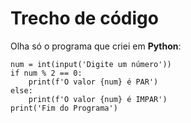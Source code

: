 # Trecho de código
Olha só o programa que criei em **Python**:
```
num = int(input('Digite um número'))
if num % 2 == 0:
    print(f'O valor {num} é PAR')
else:
    print(f'O valor {num} é IMPAR')
print('Fim do Programa')
```